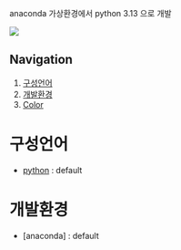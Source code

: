 

anaconda 가상환경에서 python 3.13 으로 개발

<img src="https://capsule-render.vercel.app/api?type=transparent&height=300&section=header&text=todoList&fontSize=90&fontColor=#ffffff&fontAlignY=38&desc=오늘의 할일을 문장으로 변경하여 일기로 저장 시키는 시스템&descAlignY=51&descAlign=62"/>


## Navigation

1. [구성언어](#구성언어)
2. [개발환경](#개발환경)
3. [Color](#color)

# 구성언어
- [python](#python) : default

# 개발환경
- [anaconda] : default

